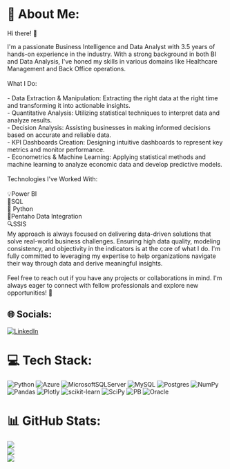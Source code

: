 # 💫 About Me:
Hi there! 👋 

I'm a passionate Business Intelligence and Data Analyst with 3.5 years of hands-on experience in the industry. With a strong background in both BI and Data Analysis, I've honed my skills in various domains like Healthcare Management and Back Office operations.<br><br>What I Do:<br><br>- Data Extraction & Manipulation: Extracting the right data at the right time and transforming it into actionable insights.<br>- Quantitative Analysis: Utilizing statistical techniques to interpret data and analyze results.<br>- Decision Analysis: Assisting businesses in making informed decisions based on accurate and reliable data.<br>- KPI Dashboards Creation: Designing intuitive dashboards to represent key metrics and monitor performance.<br>- Econometrics & Machine Learning: Applying statistical methods and machine learning to analyze economic data and develop predictive models.<br><br>Technologies I've Worked With:<br><br>💡Power BI<br>🐘SQL<br>🐍 Python<br>🧹Pentaho Data Integration<br>🔍SSIS<br>My approach is always focused on delivering data-driven solutions that solve real-world business challenges. Ensuring high data quality, modeling consistency, and objectivity in the indicators is at the core of what I do. I'm fully committed to leveraging my expertise to help organizations navigate their way through data and derive meaningful insights.<br><br>Feel free to reach out if you have any projects or collaborations in mind. I'm always eager to connect with fellow professionals and explore new opportunities! 🚀


## 🌐 Socials:
[![LinkedIn](https://img.shields.io/badge/LinkedIn-%230077B5.svg?logo=linkedin&logoColor=white)](https://linkedin.com/in/cezarmendes) 

# 💻 Tech Stack:
![Python](https://img.shields.io/badge/python-3670A0?style=for-the-badge&logo=python&logoColor=ffdd54) ![Azure](https://img.shields.io/badge/microsoft%20azure-0089D6?style=for-the-badge&logo=microsoft-azure&logoColor=white) ![MicrosoftSQLServer](https://img.shields.io/badge/Microsoft%20SQL%20Sever-CC2927?style=for-the-badge&logo=microsoft%20sql%20server&logoColor=white) ![MySQL](https://img.shields.io/badge/MySQL-005C84?style=for-the-badge&logo=mysql&logoColor=white) ![Postgres](https://img.shields.io/badge/postgres-%23316192.svg?style=for-the-badge&logo=postgresql&logoColor=white) ![NumPy](https://img.shields.io/badge/numpy-%23013243.svg?style=for-the-badge&logo=numpy&logoColor=white) ![Pandas](https://img.shields.io/badge/pandas-%23150458.svg?style=for-the-badge&logo=pandas&logoColor=white) ![Plotly](https://img.shields.io/badge/Plotly-%233F4F75.svg?style=for-the-badge&logo=plotly&logoColor=white) ![scikit-learn](https://img.shields.io/badge/scikit--learn-%23F7931E.svg?style=for-the-badge&logo=scikit-learn&logoColor=white) ![SciPy](https://img.shields.io/badge/SciPy-%230C55A5.svg?style=for-the-badge&logo=scipy&logoColor=%white) ![PB](https://img.shields.io/badge/PowerBI-F2C811?style=for-the-badge&logo=Power%20BI&logoColor=white) ![Oracle](https://img.shields.io/badge/Oracle-F80000?style=for-the-badge&logo=Oracle&logoColor=white)


# 📊 GitHub Stats:
![](https://github-readme-stats.vercel.app/api?username=cezarmendes&theme=city_light&hide_border=false&include_all_commits=false&count_private=true)<br/>
![](https://github-readme-streak-stats.herokuapp.com/?user=cezarmendes&theme=city_light&hide_border=false)<br/>
![](https://github-readme-stats.vercel.app/api/top-langs/?username=cezarmendes&theme=city_light&hide_border=false&include_all_commits=false&count_private=true&layout=compact)

<!-- Proudly created with GPRM ( https://gprm.itsvg.in ) -->
